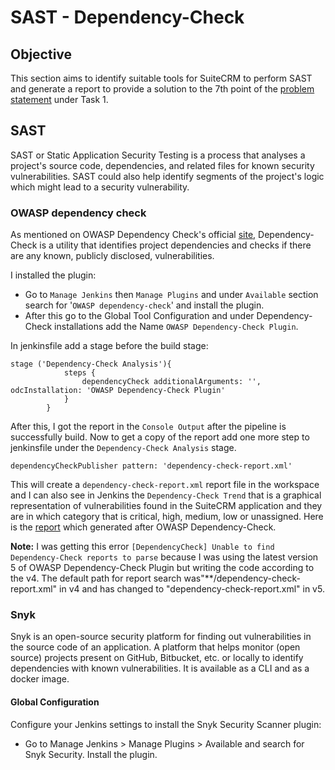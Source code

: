 # SAST - Dependency-Check

## Objective

This section aims to identify suitable tools for SuiteCRM to perform SAST and generate a report to provide a solution to the 7th point of the [problem statement](https://intern-appsecco.netlify.app/problem-statement/) under Task 1.

## SAST

SAST or Static Application Security Testing is a process that analyses a project's source code, dependencies, and related files for known security vulnerabilities. SAST could also help identify segments of the project's logic which might lead to a security vulnerability.

### OWASP dependency check

As mentioned on OWASP Dependency Check's official [site](https://plugins.jenkins.io/dependency-check-jenkins-plugin/), Dependency-Check is a utility that identifies project dependencies and checks if there are any known, publicly disclosed, vulnerabilities.

I installed the plugin:

* Go to `Manage Jenkins` then `Manage Plugins` and under `Available` section search for '`OWASP dependency-check`' and install the plugin.
* After this go to the Global Tool Configuration and under Dependency-Check installations add the Name `OWASP Dependency-Check Plugin`.

In jenkinsfile add a stage before the build stage:
```
stage ('Dependency-Check Analysis'){
            steps {
                dependencyCheck additionalArguments: '', odcInstallation: 'OWASP Dependency-Check Plugin'
            }    
        }
```
After this, I got the report in the `Console Output` after the pipeline is successfully build. Now to get a copy of the report add one more step to jenkinsfile under the `Dependency-Check Analysis` stage.

```
dependencyCheckPublisher pattern: 'dependency-check-report.xml'  
```
This will create a `dependency-check-report.xml` report file in the workspace and I can also see in Jenkins the `Dependency-Check Trend` that is a graphical representation of vulnerabilities found in the SuiteCRM application and they are in which category that is critical, high, medium, low or unassigned. Here is the [report](https://github.com/Priyam5/internship-appsecco/blob/master/Reports/dependency-check-report.xml) which generated after OWASP Dependency-Check.

**Note:** I was getting this error `[DependencyCheck] Unable to find Dependency-Check reports to parse` because I was using the latest version 5 of OWASP Dependency-Check Plugin but writing the code according to the v4. The default path for report search was"**/dependency-check-report.xml" in v4 and has changed to "dependency-check-report.xml" in v5.

### Snyk

Snyk is an open-source security platform for finding out vulnerabilities in the source code of an application. A platform that helps monitor (open source) projects present on GitHub, Bitbucket, etc. or locally to identify dependencies with known vulnerabilities. It is available as a CLI and as a docker image.

#### Global Configuration
Configure your Jenkins settings to install the Snyk Security Scanner plugin: 

* Go to Manage Jenkins > Manage Plugins > Available and search for Snyk Security. Install the plugin.